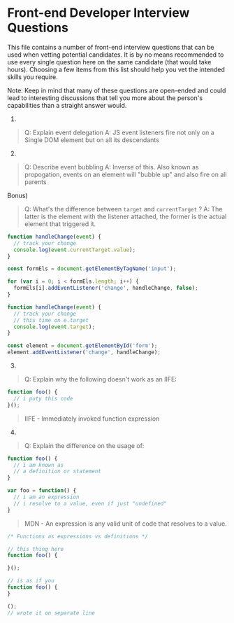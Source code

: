 # Front-end Developer Interview Questions

This file contains a number of front-end interview questions that can be used when vetting potential candidates. It is by no means recommended to use every single question here on the same candidate (that would take hours). Choosing a few items from this list should help you vet the intended skills you require.

Note: Keep in mind that many of these questions are open-ended and could lead to interesting discussions that tell you more about the person's capabilities than a straight answer would.

1) 

> Q: Explain event delegation
> A: JS event listeners fire not only on a Single DOM element but on all its descendants

2) 

> Q: Describe event bubbling
> A: Inverse of this. Also known as propogation, events on an element will "bubble up" and also fire on all parents

Bonus)

> Q: What's the difference between `target` and `currentTarget` ?
> A: The latter is the element with the listener attached, the former is the actual element that triggered it.

```javascript
function handleChange(event) {
  // track your change
  console.log(event.currentTarget.value);
}

const formEls = document.getElementByTagName('input');

for (var i = 0; i < formEls.length; i++) {
  formEls[i].addEventListener('change', handleChange, false);
}
```

```javascript
function handleChange(event) {
  // track your change
  // this time on e.target
  console.log(event.target);
}

const element = document.getElementById('form');
element.addEventListener('change', handleChange);
```

3) 

> Q: Explain why the following doesn't work as an IIFE:

```javascript
function foo() {
  // i puty this code
}();
```

> IIFE - Immediately invoked function expression

 4) 
 
 > Q: Explain the difference on the usage of: 

```javascript
function foo() {
  // i am known as 
  // a definition or statement
}

var foo = function() {
  // i am an expression
  // i resolve to a value, even if just "undefined"
}
```

> MDN - An expression is any valid unit of code that resolves to a value.

```javascript
/* Functions as expressions vs definitions */

// this thing here
function foo() {

}();

// is as if you
function foo() {
}

();
// wrote it on separate line
```
